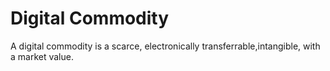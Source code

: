 # Digital Commodity

A digital commodity is a scarce, electronically transferrable,intangible, with a
market value.


